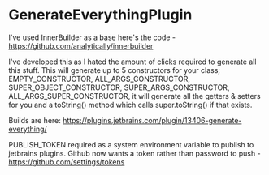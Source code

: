 # GenerateEverythingPlugin

I've used InnerBuilder as a base here's the code - https://github.com/analytically/innerbuilder

I've developed this as I hated the amount of clicks required to generate all this stuff. This will generate up to 5 constructors for your class; EMPTY_CONSTRUCTOR, ALL_ARGS_CONSTRUCTOR, SUPER_OBJECT_CONSTRUCTOR, SUPER_ARGS_CONSTRUCTOR, ALL_ARGS_SUPER_CONSTRUCTOR, it will generate all the getters & setters for you and a toString() method which calls super.toString() if that exists.

Builds are here: https://plugins.jetbrains.com/plugin/13406-generate-everything/

PUBLISH_TOKEN required as a system environment variable to publish to jetbrains plugins.
Github now wants a token rather than password to push - https://github.com/settings/tokens